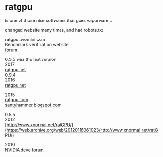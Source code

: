 # ratgpu

is one of those nice softwares that goes vaporware... </br>

changed website many times, and had robots.txt </br>

ratgpu.twomini.com </br>
Benchmark verification website </br>
[forum](https://carbonite.co.za/index.php?threads/ratgpu-benchmark.124721/) </br>

0.9.5 was the last version </br>
2017 </br>
[ratgpu.net](https://web.archive.org/web/20171102080803/http://ratgpu.net:80/) </br>
0.9.4 </br>
2016 </br>
[ratgpu.net](https://web.archive.org/web/20161101214316/http://ratgpu.net/) </br>

2015 </br>
[ratgpu.com](https://web.archive.org/web/20151120112731/http://ratgpu.com/) </br>
[santyhammer.blogspot.com](https://web.archive.org/web/20150819212601/http://santyhammer.blogspot.com/) </br>

0.5.5 </br>
2012 </br>
[http://www.xnormal.net/ratGPU/](https://web.archive.org/web/20120116061023/http://www.xnormal.net/ratGPU/) </br>

2010 </br>
[NVIDIA deve forum](https://forums.developer.nvidia.com/t/ratgpu-opencl-ray-tracer/18466) </br>

